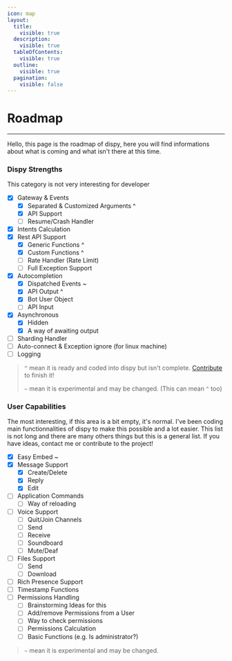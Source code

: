 ```yaml
---
icon: map
layout:
  title:
    visible: true
  description:
    visible: true
  tableOfContents:
    visible: true
  outline:
    visible: true
  pagination:
    visible: false
---
```


# Roadmap

***

Hello, this page is the roadmap of dispy, here you will find informations about what is coming and what isn't there at this time.

### Dispy Strengths

This category is not very interesting for developer

* [x] Gateway & Events
  * [x] Separated & Customized Arguments ^
  * [x] API Support
  * [ ] Resume/Crash Handler
* [x] Intents Calculation
* [x] Rest API Support
  * [x] Generic Functions ^
  * [x] Custom Functions ^
  * [ ] Rate Handler (Rate Limit)
  * [ ] Full Exception Support
* [x] Autocompletion
  * [x] Dispatched Events \~
  * [x] API Output ^
  * [x] Bot User Object
  * [ ] API Input
* [x] Asynchronous
  * [x] Hidden
  * [x] A way of awaiting output
* [ ] Sharding Handler
* [ ] Auto-connect & Exception ignore (for linux machine)
* [ ] Logging

> `^` mean it is ready and coded into dispy but isn't complete. [Contribute](contribute/) to finish it!
>
> `~` mean it is experimental and may be changed. (This can mean `^` too)

### User Capabilities

The most interesting, if this area is a bit empty, it's normal. I've been coding main functionnalities of dispy to make this possible and a lot easier. This list is not long and there are many others things but this is a general list. If you have ideas, contact me or contribute to the project!

* [x] Easy Embed \~
* [x] Message Support
  * [x] Create/Delete
  * [x] Reply
  * [x] Edit
* [ ] Application Commands
  * [ ] Way of reloading
* [ ] Voice Support
  * [ ] Quit/Join Channels
  * [ ] Send
  * [ ] Receive
  * [ ] Soundboard
  * [ ] Mute/Deaf
* [ ] Files Support
  * [ ] Send
  * [ ] Download
* [ ] Rich Presence Support
* [ ] Timestamp Functions
* [ ] Permissions Handling
  * [ ] Brainstorming Ideas for this
  * [ ] Add/remove Permissions from a User
  * [ ] Way to check permissions
  * [ ] Permissions Calculation
  * [ ] Basic Functions (e.g. Is administrator?)

> `~` mean it is experimental and may be changed.
